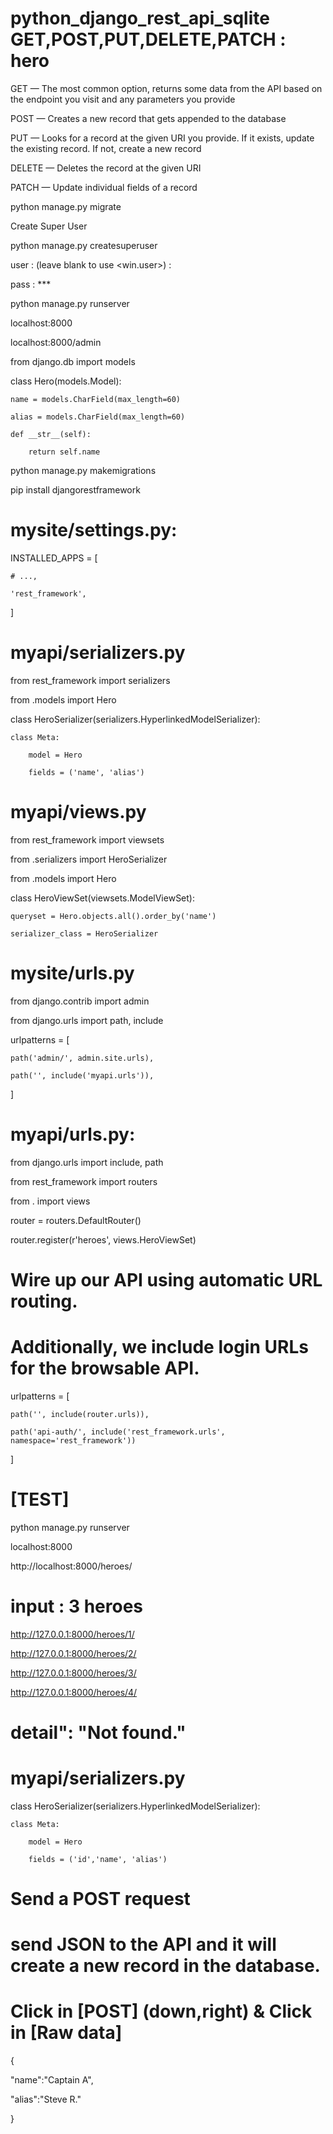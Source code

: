 # python_django_rest_api_sqlite GET,POST,PUT,DELETE,PATCH : hero

GET — The most common option, returns some data from the API based on the endpoint you visit and any parameters you provide

POST — Creates a new record that gets appended to the database

PUT — Looks for a record at the given URI you provide. If it exists, update the existing record. If not, create a new record

DELETE — Deletes the record at the given URI

PATCH — Update individual fields of a record


python manage.py migrate

Create Super User

python manage.py createsuperuser

user : (leave blank to use <win.user>) : 

pass : ***


python manage.py runserver

localhost:8000

localhost:8000/admin

from django.db import models

class Hero(models.Model):

    name = models.CharField(max_length=60)
    
    alias = models.CharField(max_length=60)

    def __str__(self):
    
        return self.name

python manage.py makemigrations

  pip install djangorestframework

# mysite/settings.py:

INSTALLED_APPS = [

    # ...,
    
    'rest_framework',
    
]

# myapi/serializers.py

from rest_framework import serializers

from .models import Hero

class HeroSerializer(serializers.HyperlinkedModelSerializer):

    class Meta:
    
        model = Hero
        
        fields = ('name', 'alias')

# myapi/views.py

from rest_framework import viewsets

from .serializers import HeroSerializer

from .models import Hero

class HeroViewSet(viewsets.ModelViewSet):

    queryset = Hero.objects.all().order_by('name')
    
    serializer_class = HeroSerializer

# mysite/urls.py

from django.contrib import admin

from django.urls import path, include

urlpatterns = [

    path('admin/', admin.site.urls),
    
    path('', include('myapi.urls')),
    
 ]

# myapi/urls.py:

from django.urls import include, path

from rest_framework import routers

from . import views

router = routers.DefaultRouter()

router.register(r'heroes', views.HeroViewSet)

# Wire up our API using automatic URL routing.

# Additionally, we include login URLs for the browsable API.

urlpatterns = [

    path('', include(router.urls)),
    
    path('api-auth/', include('rest_framework.urls', namespace='rest_framework'))
    
]

# [TEST]

python manage.py runserver

localhost:8000

http://localhost:8000/heroes/

# input : 3 heroes 

http://127.0.0.1:8000/heroes/1/ 

http://127.0.0.1:8000/heroes/2/ 

http://127.0.0.1:8000/heroes/3/
 
http://127.0.0.1:8000/heroes/4/ 

# detail": "Not found."

# myapi/serializers.py

class HeroSerializer(serializers.HyperlinkedModelSerializer):

    class Meta:
    
        model = Hero
        
        fields = ('id','name', 'alias')

# Send a POST request

# send JSON to the API and it will create a new record in the database.

# Click in [POST] (down,right) & Click in [Raw data]

{

 "name":"Captain A",
 
 "alias":"Steve R."
 
}





